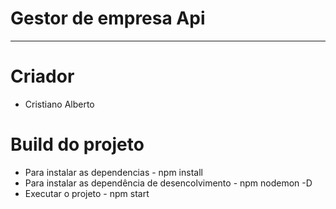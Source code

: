 # Gestor de empresa Api

---

# Criador

- Cristiano Alberto

# Build do projeto

- Para instalar as dependencias - npm install
- Para instalar as dependência de desencolvimento - npm nodemon -D
- Executar o projeto - npm start
